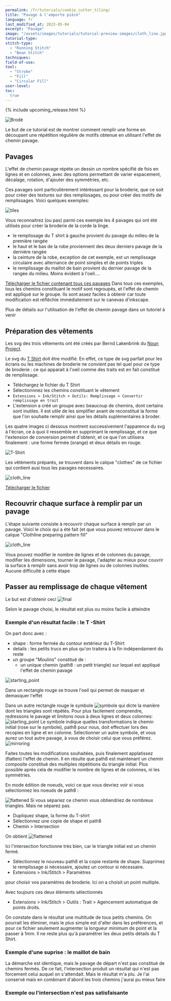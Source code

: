 ```yaml
---
permalink: /fr/tutorials/cookie_cutter_tiling/
title: "Pavage à l'emporte pièce"
language: fr
last_modified_at: 2023-05-04
excerpt: "Pavage"
image: "/assets/images/tutorials/tutorial-preview-images/cloth_line.jpg"
tutorial-type:
stitch-type:
  - "Running Stitch"
  - "Bean Stitch"
techniques:
field-of-use:
tool:
  - "Stroke"
  - "Fill"
  - "Circular Fill"
user-level:
toc:
  true
---
```


{% include upcoming_release.html %}

![Brodé](/assets/images/tutorials/tutorial-preview-images/cloth_line.jpg)

Le but de ce tutorial est de montrer comment remplir une forme en découpant  une répétition régulière de motifs obtenue  en utilisant l'effet de chemin pavage.



## Pavages
L'effet de chemin pavage répéte un dessin un nombre spécifié de fois en lignes et en colonnes, avec des options permettant de varier espacement, décalage, rotation, d'ajouter des symmétries, etc.

Ces pavages sont particulièrement intéréssant pour la broderie, que ce soit pour créer des textures sur des remplissages, ou pour créer des motifs de remplissages.
Voici quelques exemples:

 ![tiles](/assets/images/tutorials/cookie_cutter_tiling/all_png.png) 
 
Vous reconnaitrez (ou pas) parmi ces exemple les 4 pavages qui ont été utilisés pour créer la broderie de la corde la linge.
* le remplissage du T shirt à gauche provient du pavage du milieu de la première rangée
* le haut et le bas de la robe proviennent des deux derniers pavage de la dernière rangée
* la ceinture de la robe, exception de cet exemple, est un remplissage circulaire avec alternance de point simples et de points triples
* le remplissage du maillot de bain provient du dernier pavage de la rangée du milieu. Moins évident à l'oeil....

[Télécharger le fichier contenant tous ces pavages](/assets/images/tutorials/cookie_cutter_tiling/tiles_ideas.svg) 
Dans tous ces exemples, tous les chemins constituant le motif sont regroupés, et l'effet de chemin est appliqué sur le groupe. 
Ils sont assez faciles à obtenir car toute modification est réfléchie immédiatement sur le canevas d'inkscape.

Plus de détails sur l'utilisation de l'effet de chemin pavage dans un tutoriel à venir


## Préparation  des  vêtements

Les svg des trois vêtements ont été créés par Bernd Lakenbrink du [Noun Project](https://thenounproject.com/browse/collection-icon/clothes-icon-set-158916/?p=1).

Le svg du  [T Shirt](https://thenounproject.com/browse/icons/term/womans-shirt/) doit être modifié. En effet, ce type de svg parfait pour les écrans ou les machines de broderie ne convient pas tel quel pour ce type de broderie : ce qui apparait à l'oeil comme des traits est en fait constitué de remplissage. 



* Téléchargez le fichier  du T Shirt
* Sélectionnnez les chemins constituant le vêtement
* `Extensions > Ink/Stitch > Outils: Remplissage > Convertir remplissage en trait`
* L'extension a créé un groupe avec beaucoup de chemins, dont certains sont inutiles. Il est utile de les simplifier avant de reconstitué la forme que l'on souhaite remplir ainsi que les détails suplémentaires à broder.

Les quatre images ci dessous montrent successivement l'apparence du svg à l'écran, ce à quoi il ressemble  en supprimant le remplissage, et ce que l'extension de conversion permet d'obtenir, et ce que l'on utilisera finalement : une forme fermée (orange) et deux détails en rouge.

![T-Shirt](/assets/images/tutorials/cookie_cutter_tiling/Tshirt.png) 

Les vêtéments préparés, se trouvent dans le calque "clothes" de ce fichier qui contient ausi tous les pavages necessaires.

![cloth_line](/assets/images/tutorials/cookie_cutter_tiling/cloth_line.svg) 

[Télécharger le fichier](/assets/images/tutorials/cookie_cutter_tiling/cloth_line.svg)




## Recouvrir chaque surface à remplir par un pavage
L'étape suivante consiste à recouvrir chaque surface à remplir par un pavage. Voici le choix qui a été fait (et que vous pouvez retrouver dans le calque "Clothline preparing pattern fill"

![cloth_line](/assets/images/tutorials/cookie_cutter_tiling/tiled_cloths.png) 

Vous pouvez modifier le nombre de lignes et de colonnes du pavage, modifier les dimensions, tourner le pavage, l'adapter au mieux pour  couvrir la surface à remplir sans avoir trop de lignes ou de colonnes inutiles.
Aucune difficulté à cette étape

## Passer au  remplissage de chaque vêtement
Le but est d'obtenir ceci
![final](/assets/images/tutorials/cookie_cutter_tiling/clothline_final.png) 

Selon le pavage choisi, le résultat est plus ou moins facile à atteindre

### Exemple d'un résultat facile : le T -Shirt 

On part donc avec :
* shape : forme fermée du contour extérieur du T-Shirt
* details : les petits trucs en plus qu'on traitera à la fin indépendament du reste
* un groupe "Moulins" constitué de :
  *  un unique chemin (path8 : un petit triangle) sur lequel est appliqué l'effet de chemin pavage  


![starting_point](/assets/images/tutorials/cookie_cutter_tiling/T-shirt-1.jpg)

Dans un rectangle rouge se trouve l'oeil qui permet de masquer et demasquer l'effet

Dans un autre rectangle rouge le  symbole ![symbole](/assets/images/tutorials/cookie_cutter_tiling/tiling_moulin.jpg) qui dicte la manière dont les triangles sont répétés. 
Pour plus facilement comprendre, redressons le pavage et limitons nous à deux lignes et deux colonnes:
![starting_point](/assets/images/tutorials/cookie_cutter_tiling/tiling_moulin2x2.jpg)
Le symbole indique quelles transformations  le chemin initial (rose sur le symbole), path8 pour nous, doit effectuer lors des recopies en ligne et en colonne.
Sélectionner un autre symbole, et vous aurez un tout autre pavage, à vous de choisir celui que vous préférez.
![mirroring](/assets/images/tutorials/cookie_cutter_tiling/mirroring.jpg)


Faites toutes les modifications souhaitées, puis finalement applatissez (flatten) l'effet de chemin. Il en résulte que path8 est maintenant un chemin composite constitué des multiples répétitions du triangle initial. Plus possible après cela de modifier le nombre de lignes et de colonnes, ni les symmétries.

En mode édition de noeuds, voici ce que vous devriez voir si vous sélectionnez les noeuds de path8 :

![flattened](/assets/images/tutorials/cookie_cutter_tiling/flatened.jpg)
Si vous sépariez ce chemin vous obtiendriez de nombreux triangles. Mais ne séparez pas.

* Dupliquez shape, la forme du T-shirt
* Sélectionnez une copie de shape et path8  
* Chemin > Intersection 

On obtient
![flattened](/assets/images/tutorials/cookie_cutter_tiling/after_intersection.jpg)

Ici l'intersection fonctionne très bien, car le triangle initial est un chemin fermé. 

* Sélectionnez le nouveau path8 et la copie restante de shape. Supprimez le remplissage si nécessaire, ajoutez un contour si nécessaire. 
* Extensions > Ink/Stitch > Paramètres 

pour choisir vos paramètres de broderie. Ici on a choisit un point multiple.

Avec toujours ces deux éléments sélectionnés

* Extensions > Ink/Stitch > Outils : Trait > Agencement automatique de points droits.

On constate dans le résultat  une multitude de tous petits chemins. On pourrait les éliminer, mais le plus simple est d'aller dans les préférences, et pour ce fichier seulement augmenter la longueur minimum de point et la passer à 1mm.
Il ne reste plus qu'à paramétrer les deux petits détails du T Shirt.

### Exemple d'une suprise : le maillot de bain

La démarche est identique, mais le pavage de départ n'est pas constitué de chemins fermés. De ce fait, l'intersection produit un résultat qui n'est pas forcement celui auquel on s'attendait. Mais le résultat m'a plu. Je l'ai conservé
mais en combinant d'abord les trois chemins j'aurai pu mieux faire

### Exemple ou l'intersection n'est pas satisfaisante 
